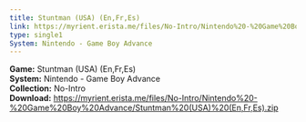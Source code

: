 ```yaml
---
title: Stuntman (USA) (En,Fr,Es)
link: https://myrient.erista.me/files/No-Intro/Nintendo%20-%20Game%20Boy%20Advance/Stuntman%20(USA)%20(En,Fr,Es).zip
type: single1
System: Nintendo - Game Boy Advance
---
```

<b>Game:</b> Stuntman (USA) (En,Fr,Es)<br>
<b>System:</b> Nintendo - Game Boy Advance<br>
<b>Collection:</b> No-Intro<br>
<b>Download:</b> https://myrient.erista.me/files/No-Intro/Nintendo%20-%20Game%20Boy%20Advance/Stuntman%20(USA)%20(En,Fr,Es).zip